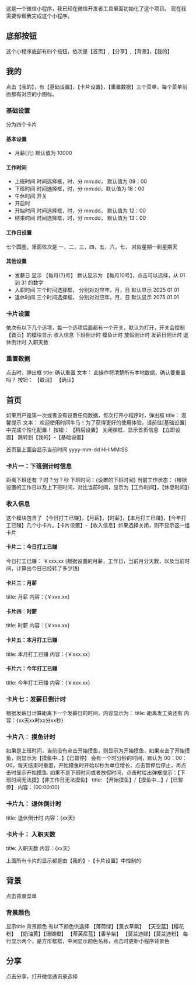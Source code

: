 这是一个微信小程序，我已经在微信开发者工具里面初始化了这个项目。
现在我需要你帮我完成这个小程序。
## 底部按钮
这个小程序底部有四个按钮，依次是【首页】,【分享】,【背景】，【我的】
## 我的
点击【我的】，有【基础设置】，【卡片设置】，【重置数据】三个菜单，每个菜单前面都有对应的小图标。
### 基础设置
分为四个卡片
#### 基本设置
- 月薪(元) 默认值为 10000
#### 工作时间
- 上班时间 时间选择框，时，分 mm:dd， 默认值为 09：00
- 下班时间 时间选择框，时，分 mm:dd，默认值为  18：00
- 午休时间 开关
 - 开启时
  - 开始时间 时间选择框，时，分 mm:dd， 默认值为 12：00
  - 结束时间 时间选择框，时，分 mm:dd， 默认值为 13：00
#### 工作日设置
七个圆圈，里面依次是 一，二，三，四，五，六，七， 对应星期一到星期天
#### 其他设置
- 发薪日 显示 【每月{?}号】 默认显示为 【每月10号】，点击可以选择，从 01 到 31 的数字
- 入职时间 三个时间选择框， 分别对对应年，月，日 默认显示 2025 01 01
- 退休时间 三个时间选择框， 分别对对应年，月，日 默认显示 2075 01 01

### 卡片设置
依次有以下几个选项，每一个选项后面都有一个开关，默认为打开，开关会控制【首页】的模块显示
收入信息
下班倒计时
摸鱼计时
放假倒计时
发薪日倒计时
退休倒计时
入职天数

### 重置数据
点击时，弹出框
    title: 确认重置
    文本： 此操作将清楚所有本地数据，确认要重置吗？
    按钮： 【取消】 【确认】

## 首页
如果用户是第一次或者没有设置任何数据，每次打开小程序时，弹出框
    title： 温馨提示
    文本： 欢迎使用时间牛马！为了获得更好的使用体验，请前往[基础设置]中完成个性化配置！
    按钮：
        【稍后设置】 关闭弹框，显示首页信息
        【立即设置】 跳转到【我的】-【基础设置】

首页最上面会显示当前时间 yyyy-mm-dd HH:MM:SS
### 卡片一：下班倒计时信息
距离下班还有 ？时？分？秒
下班时间：{设置的下班时间}
当前工作状态： {根据设置的工作日以及上下班时间，对比当前时间，显示为【工作时间】，【休息时间】}
### 收入信息
这个模块包含了 【今日打工已赚】，【月薪】，【时薪】，【本月打工已赚】，【今年打工已赚】几个小卡片。【卡片设置】-【收入信息】如果选择关闭，则不显示这一组卡片
#### 卡片二：今日打工已赚
今日打工已赚：     ￥xxx.xx
(根据设置的月薪，工作日，当前月分天数，以及当前时间，计算出今日已经转了多少钱)
#### 卡片三：月薪
title: 月薪
内容：{￥xxx.xx}
#### 卡片四：时薪
title: 时薪
内容：{￥xxx.xx}
#### 卡片五：本月打工已赚
title: 本月打工已赚
内容：{￥xxx.xx}
#### 卡片六：今年打工已赚
title: 今年打工已赚
内容：{￥xxx.xx}

### 卡片七：发薪日倒计时
根据发薪日计算距离下一个发薪日的时间，内容显示为：
title: 距离发工资还有
内容：{xx天xx时xx分xx秒}
### 卡片八： 摸鱼计时
如果是上班时间，当前没有点击开始摸鱼，则显示为开始摸鱼，如果点击了开始摸鱼，则显示为【摸鱼中...】【已暂停】
会有一个时分秒的时间，默认为 00：00：00，每天结束时重置，开始摸鱼时开始以秒为单位增长，点击暂停后停止，再点击时显示开始摸鱼.
如果不是下班时间或者放假时间，点击时给出弹框提示：【下班时间无法摸】【非工作日无法摸鱼】
title: 【开始摸鱼】/【摸鱼中...】/【已暂停】
内容：{00:00:00}
### 卡片九： 退休倒计时
title: 退休倒计时
内容：{xx天}
### 卡片十： 入职天数
title: 入职天数
内容：{xx天}

上面所有卡片的显示都是由【我的】-【卡片设置】中控制的

## 背景
点击背景菜单
### 背景颜色
显示title 背景颜色
有以下颜色供选择
【薄荷绿】【薰衣草紫】
【天空蓝】【樱花粉】
【奶油黄】【珊瑚橙】
【蒂芙尼蓝】【香芋紫】
【莫兰迪绿】【莫兰迪粉】
每行显示两个，是方形框框，中间显示颜色名称，点击时更新小程序背景色

## 分享
点击分享，打开微信通讯录选择





